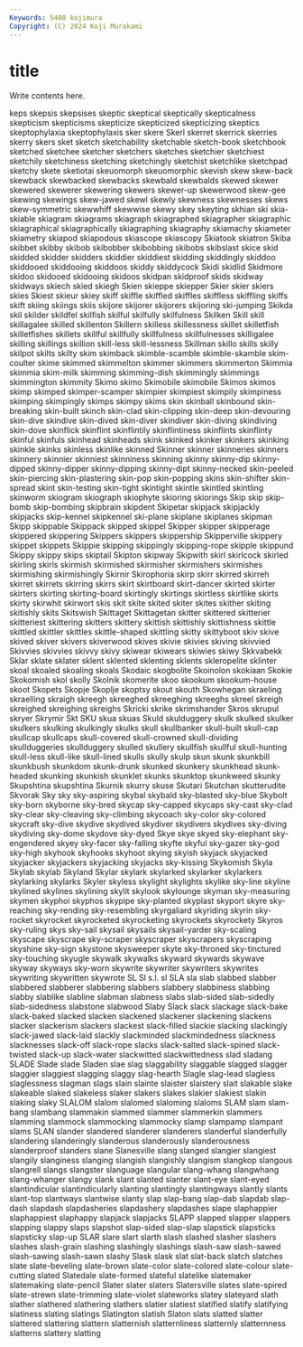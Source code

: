 ```yaml
---
Keywords: 5408 kojimura
Copyright: (C) 2024 Koji Murakami
---
```


# title

Write contents here.



keps skepsis skepsises skeptic skeptical skeptically skepticalness skepticism skepticisms skepticize
skepticized skepticizing skeptics skeptophylaxia skeptophylaxis sker skere Skerl skerret skerrick
skerries skerry skers sket sketch sketchability sketchable sketch-book sketchbook sketched
sketchee sketcher sketchers sketches sketchier sketchiest sketchily sketchiness sketching sketchingly
sketchist sketchlike sketchpad sketchy skete sketiotai skeuomorph skeuomorphic skevish skew
skew-back skewback skewbacked skewbacks skewbald skewbalds skewed skewer skewered skewerer
skewering skewers skewer-up skewerwood skew-gee skewing skewings skew-jawed skewl skewly
skewness skewnesses skews skew-symmetric skewwhiff skewwise skewy skey skeyting skhian
ski skia- skiable skiagram skiagrams skiagraph skiagraphed skiagrapher skiagraphic skiagraphical
skiagraphically skiagraphing skiagraphy skiamachy skiameter skiametry skiapod skiapodous skiascope skiascopy
Skiatook skiatron Skiba skibbet skibby skibob skibobber skibobbing skibobs skibslast
skice skid skidded skidder skidders skiddier skiddiest skidding skiddingly skiddoo
skiddooed skiddooing skiddoos skiddy skiddycock Skidi skidlid Skidmore skidoo skidooed
skidooing skidoos skidpan skidproof skids skidway skidways skiech skied skiegh
Skien skieppe skiepper Skier skier skiers skies Skiest skieur skiey
skiff skiffle skiffled skiffles skiffless skiffling skiffs skift skiing skiings
skiis skijore skijorer skijorers skijoring ski-jumping Skikda skil skilder skildfel
skilfish skilful skilfully skilfulness Skilken Skill skill skillagalee skilled skillenton
Skillern skilless skillessness skillet skilletfish skilletfishes skillets skillful skillfully skillfulness
skillfulnesses skilligalee skilling skillings skillion skill-less skill-lessness Skillman skillo skills
skilly skilpot skilts skilty skim skimback skimble-scamble skimble-skamble skim-coulter skime
skimmed skimmelton skimmer skimmers skimmerton Skimmia skimmia skim-milk skimming skimming-dish
skimmingly skimmings skimmington skimmity Skimo skimo Skimobile skimobile Skimos skimos
skimp skimped skimper-scamper skimpier skimpiest skimpily skimpiness skimping skimpingly skimps
skimpy skims skin skinball skinbound skin-breaking skin-built skinch skin-clad skin-clipping
skin-deep skin-devouring skin-dive skindive skin-dived skin-diver skindiver skin-diving skindiving skin-dove
skinflick skinflint skinflintily skinflintiness skinflints skinflinty skinful skinfuls skinhead skinheads
skink skinked skinker skinkers skinking skinkle skinks skinless skinlike skinned
Skinner skinner skinneries skinners skinnery skinnier skinniest skinniness skinning skinny
skinny-dip skinny-dipped skinny-dipper skinny-dipping skinny-dipt skinny-necked skin-peeled skin-piercing skin-plastering skin-pop
skin-popping skins skin-shifter skin-spread skint skin-testing skin-tight skintight skintle skintled
skintling skinworm skiogram skiograph skiophyte skioring skiorings Skip skip skip-bomb
skip-bombing skipbrain skipdent Skipetar skipjack skipjackly skipjacks skip-kennel skipkennel ski-plane
skiplane skiplanes skipman Skipp skippable Skippack skipped skippel Skipper skipper
skipperage skippered skippering Skippers skippers skippership Skipperville skippery skippet skippets
Skippie skipping skippingly skipping-rope skipple skippund Skippy skippy skips skiptail
Skipton skipway Skipwith skirl skirlcock skirled skirling skirls skirmish skirmished
skirmisher skirmishers skirmishes skirmishing skirmishingly Skirnir Skirophoria skirp skirr skirred
skirreh skirret skirrets skirring skirrs skirt skirtboard skirt-dancer skirted skirter
skirters skirting skirting-board skirtingly skirtings skirtless skirtlike skirts skirty skirwhit
skirwort skis skit skite skited skiter skites skither skiting skitishly
skits Skitswish Skittaget Skittagetan skitter skittered skitterier skitteriest skittering skitters
skittery skittish skittishly skittishness skittle skittled skittler skittles skittle-shaped skittling
skitty skittyboot skiv skive skived skiver skivers skiverwood skives skivie
skivies skiving skivvied Skivvies skivvies skivvy skivy skiwear skiwears skiwies
skiwy Skkvabekk Sklar sklate sklater sklent sklented sklenting sklents skleropelite
sklinter skoal skoaled skoaling skoals Skodaic skogbolite Skoinolon skokiaan Skokie
Skokomish skol skolly Skolnik skomerite skoo skookum skookum-house skoot Skopets
Skopje Skoplje skoptsy skout skouth Skowhegan skraeling skraelling skraigh skreegh
skreeghed skreeghing skreeghs skreel skreigh skreighed skreighing skreighs Skricki skrike
skrimshander Skros skrupul skryer Skrymir Skt SKU skua skuas Skuld
skulduggery skulk skulked skulker skulkers skulking skulkingly skulks skull skullbanker
skull-built skull-cap skullcap skullcaps skull-covered skull-crowned skull-dividing skullduggeries skullduggery skulled
skullery skullfish skullful skull-hunting skull-less skull-like skull-lined skulls skully skulp
skun skunk skunkbill skunkbush skunkdom skunk-drunk skunked skunkery skunkhead skunk-headed
skunking skunkish skunklet skunks skunktop skunkweed skunky Skupshtina skupshtina Skurnik
skurry skuse Skutari Skutchan skutterudite Skvorak Sky sky sky-aspiring skybal
skybald sky-blasted sky-blue Skybolt sky-born skyborne sky-bred skycap sky-capped skycaps
sky-cast sky-clad sky-clear sky-cleaving sky-climbing skycoach sky-color sky-colored skycraft sky-dive
skydive skydived skydiver skydivers skydives sky-diving skydiving sky-dome skydove sky-dyed
Skye skye skyed sky-elephant sky-engendered skyey sky-facer sky-falling skyfte skyful
sky-gazer sky-god sky-high skyhook skyhooks skyhoot skying skyish skyjack skyjacked
skyjacker skyjackers skyjacking skyjacks sky-kissing Skykomish Skyla Skylab skylab Skyland
Skylar skylark skylarked skylarker skylarkers skylarking skylarks Skyler skyless skylight
skylights skylike sky-line skyline skylined skylines skylining skylit skylook skylounge
skyman sky-measuring skymen skyphoi skyphos skypipe sky-planted skyplast skyport skyre
sky-reaching sky-rending sky-resembling skyrgaliard skyriding skyrin sky-rocket skyrocket skyrocketed skyrocketing
skyrockets skyrockety Skyros sky-ruling skys sky-sail skysail skysails skysail-yarder sky-scaling
skyscape skyscrape sky-scraper skyscraper skyscrapers skyscraping skyshine sky-sign skystone skysweeper
skyte sky-throned sky-tinctured sky-touching skyugle skywalk skywalks skyward skywards skywave
skyway skyways sky-worn skywrite skywriter skywriters skywrites skywriting skywritten skywrote
SL Sl s.l. sl SLA sla slab slabbed slabber slabbered
slabberer slabbering slabbers slabbery slabbiness slabbing slabby slablike slabline slabman
slabness slabs slab-sided slab-sidedly slab-sidedness slabstone slabwood Slaby Slack slack
slackage slack-bake slack-baked slacked slacken slackened slackener slackening slackens slacker
slackerism slackers slackest slack-filled slackie slacking slackingly slack-jawed slack-laid slackly
slackminded slackmindedness slackness slacknesses slack-off slack-rope slacks slack-salted slack-spined slack-twisted
slack-up slack-water slackwitted slackwittedness slad sladang SLADE Slade slade Sladen
slae slag slaggability slaggable slagged slagger slaggier slaggiest slagging slaggy
slag-hearth Slagle slag-lead slagless slaglessness slagman slags slain slainte slaister
slaistery slait slakable slake slakeable slaked slakeless slaker slakers slakes
slakier slakiest slakin slaking slaky SLALOM slalom slalomed slaloming slaloms
SLAM slam slam-bang slambang slammakin slammed slammer slammerkin slammers slamming
slammock slammocking slammocky slamp slampamp slampant slams SLAN slander slandered
slanderer slanderers slanderful slanderfully slandering slanderingly slanderous slanderously slanderousness slanderproof
slanders slane Slanesville slang slanged slangier slangiest slangily slanginess slanging
slangish slangishly slangism slangkop slangous slangrell slangs slangster slanguage slangular
slang-whang slangwhang slang-whanger slangy slank slant slanted slanter slant-eye slant-eyed
slantindicular slantindicularly slanting slantingly slantingways slantly slants slant-top slantways slantwise
slanty slap slap-bang slap-dab slapdab slap-dash slapdash slapdasheries slapdashery slapdashes
slape slaphappier slaphappiest slaphappy slapjack slapjacks SLAPP slapped slapper slappers
slapping slappy slaps slapshot slap-sided slap-slap slapstick slapsticks slapsticky slap-up
SLAR slare slart slarth slash slashed slasher slashers slashes slash-grain
slashing slashingly slashings slash-saw slash-sawed slash-sawing slash-sawn slashy Slask slask
slat slat-back slatch slatches slate slate-beveling slate-brown slate-color slate-colored slate-colour
slate-cutting slated Slatedale slate-formed slateful slatelike slatemaker slatemaking slate-pencil Slater
slater slaters Slatersville slates slate-spired slate-strewn slate-trimming slate-violet slateworks slatey
slateyard slath slather slathered slathering slathers slatier slatiest slatified slatify
slatifying slatiness slating slatings Slatington slatish Slaton slats slatted slatter
slattered slattering slattern slatternish slatternliness slatternly slatternness slatterns slattery slatting
